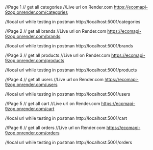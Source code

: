 //Page 1
// get all categories
//Live url on Render.com
https://ecomapi-9zop.onrender.com/categories

//local url while testing in postman
http://localhost:5001/categories

//Page 2
// get all brands
//Live url on Render.com
https://ecomapi-9zop.onrender.com/brands

//local url while testing in postman
http://localhost:5001/brands

//Page 3
// get all products
//Live url on Render.com
https://ecomapi-9zop.onrender.com/products

//local url while testing in postman
http://localhost:5001/products

//Page 4
// get all users
//Live url on Render.com
https://ecomapi-9zop.onrender.com/users

//local url while testing in postman
http://localhost:5001/users

//Page 5
// get all cart
//Live url on Render.com
https://ecomapi-9zop.onrender.com/cart

//local url while testing in postman
http://localhost:5001/cart

//Page 6
// get all orders
//Live url on Render.com
https://ecomapi-9zop.onrender.com/orders

//local url while testing in postman
http://localhost:5001/orders
